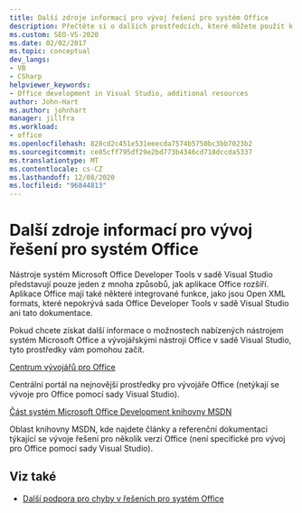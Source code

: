 ```yaml
---
title: Další zdroje informací pro vývoj řešení pro systém Office
description: Přečtěte si o dalších prostředcích, které můžete použít k vývoji rozšíření pro aplikace systém Microsoft Office.
ms.custom: SEO-VS-2020
ms.date: 02/02/2017
ms.topic: conceptual
dev_langs:
- VB
- CSharp
helpviewer_keywords:
- Office development in Visual Studio, additional resources
author: John-Hart
ms.author: johnhart
manager: jillfra
ms.workload:
- office
ms.openlocfilehash: 828cd2c451e531eeecda7574b5750bc3bb7023b2
ms.sourcegitcommit: ce85cff795df29e2bd773b4346cd718dccda5337
ms.translationtype: MT
ms.contentlocale: cs-CZ
ms.lasthandoff: 12/08/2020
ms.locfileid: "96844813"
---
```

# <a name="additional-resources-to-develop-office-solutions"></a>Další zdroje informací pro vývoj řešení pro systém Office
  Nástroje systém Microsoft Office Developer Tools v sadě Visual Studio představují pouze jeden z mnoha způsobů, jak aplikace Office rozšíří. Aplikace Office mají také některé integrované funkce, jako jsou Open XML formats, které nepokrývá sada Office Developer Tools v sadě Visual Studio ani tato dokumentace.

 Pokud chcete získat další informace o možnostech nabízených nástrojem systém Microsoft Office a vývojářskými nástroji Office v sadě Visual Studio, tyto prostředky vám pomohou začít.

[Centrum vývojářů pro Office](https://developer.microsoft.com/office/docs)

Centrální portál na nejnovější prostředky pro vývojáře Office (netýkají se vývoje pro Office pomocí sady Visual Studio).

[Část systém Microsoft Office Development knihovny MSDN](/previous-versions/office/office-12/bb726434(v=office.12))

Oblast knihovny MSDN, kde najdete články a referenční dokumentaci týkající se vývoje řešení pro několik verzí Office (není specifické pro vývoj pro Office pomocí sady Visual Studio).

## <a name="see-also"></a>Viz také
- [Další podpora pro chyby v řešeních pro systém Office](../vsto/additional-support-for-errors-in-office-solutions.md)
